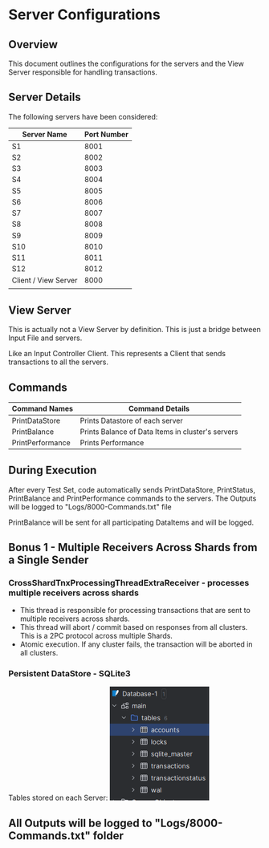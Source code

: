 # Server Configurations

## Overview
This document outlines the configurations for the servers and the View Server responsible for handling transactions.

## Server Details
The following servers have been considered:

| Server Name          | Port Number |
|----------------------|-------------|
| S1                   | 8001        |
| S2                   | 8002        |
| S3                   | 8003        |
| S4                   | 8004        |
| S5                   | 8005        |
| S6                   | 8006        |
| S7                   | 8007        |
| S8                   | 8008        |
| S9                   | 8009        |
| S10                  | 8010        |
| S11                  | 8011        |
| S12                  | 8012        |
| Client / View Server | 8000        |
|                      |             |


## View Server
This is actually not a View Server by definition. This is just a bridge between Input File and servers.

Like an Input Controller Client. This represents a Client that sends transactions to all the servers.

## Commands

| Command Names    | Command Details                                       |
|------------------|-------------------------------------------------------| 
| PrintDataStore   | Prints Datastore of each server                       |
| PrintBalance     | Prints Balance of Data Items in cluster's servers     |
| PrintPerformance | Prints Performance                                    |


## During Execution
After every Test Set, code automatically sends PrintDataStore, PrintStatus, PrintBalance and PrintPerformance commands to the servers.
The Outputs will be logged to "Logs/8000-Commands.txt" file

PrintBalance will be sent for all participating DataItems and will be logged.

## Bonus 1 - Multiple Receivers Across Shards from a Single Sender

### CrossShardTnxProcessingThreadExtraReceiver - processes multiple receivers across shards 
- This thread is responsible for processing transactions that are sent to multiple receivers across shards.
- This thread will abort / commit based on responses from all clusters. This is a 2PC protocol across multiple Shards.
- Atomic execution. If any cluster fails, the transaction will be aborted in all clusters.

### Persistent DataStore - SQLite3
Tables stored on each Server:
![img.png](img.png)



## All Outputs will be logged to "Logs/8000-Commands.txt" folder
